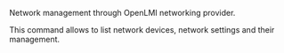 Network management through OpenLMI networking provider.

This command allows to list network devices, network settings and their management.
